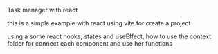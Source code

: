Task manager with react

this is a simple example with react using vite for create a project

using a some react hooks, states and useEffect, how to use the context
folder for connect each component and use her functions